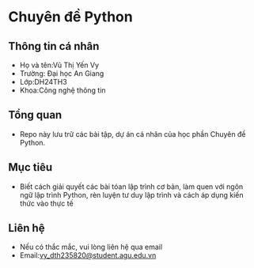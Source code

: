 # Chuyên đề Python
## Thông tin cá nhân
- Họ và tên:Vũ Thị Yến Vy
- Trường: Đại học An Giang
- Lớp:DH24TH3
- Khoa:Công nghệ thông tin
## Tổng quan
- Repo này lưu trữ các bài tập, dự án cá nhân của học phần Chuyên đề Python.
## Mục tiêu
- Biết cách giải quyết các bài tóan lập trình cơ bản, làm quen với ngôn ngữ lập trình Python, rèn luyện tư duy lập trình và cách áp dụng kiến thức vào thực tế
## Liên hệ
- Nếu có thắc mắc, vui lòng liên hệ qua email
- Email:vy_dth235820@student.agu.edu.vn
